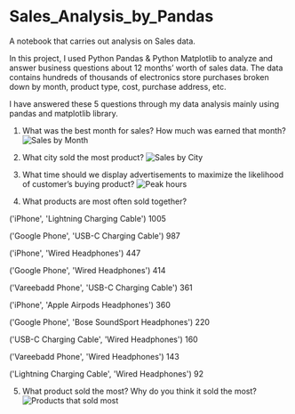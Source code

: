 # Sales_Analysis_by_Pandas

A notebook that carries out analysis on Sales data. 

In this project, I used Python Pandas &amp; Python Matplotlib to analyze and answer business questions about 12 months’ worth of sales data. The data contains hundreds of thousands of electronics store purchases broken down by month, product type, cost, purchase address, etc.


I have answered these 5 questions through my data analysis mainly using pandas and matplotlib library.

1.	What was the best month for sales? How much was earned that month?
![Sales by Month](https://user-images.githubusercontent.com/129381473/232265768-03ce7b70-e10e-4313-be37-70edca14cb70.jpg)

2.	What city sold the most product?
![Sales by City](https://user-images.githubusercontent.com/129381473/232265771-6fcaf8e0-e4ec-4a01-a552-31fe575b4932.jpg)

3.	What time should we display advertisements to maximize the likelihood of customer’s buying product?
![Peak hours](https://user-images.githubusercontent.com/129381473/232265775-57dee371-bd83-4b16-acf9-b576eb5bd337.jpg)

4.	What products are most often sold together?

('iPhone', 'Lightning Charging Cable') 1005

('Google Phone', 'USB-C Charging Cable') 987

('iPhone', 'Wired Headphones') 447

('Google Phone', 'Wired Headphones') 414

('Vareebadd Phone', 'USB-C Charging Cable') 361

('iPhone', 'Apple Airpods Headphones') 360

('Google Phone', 'Bose SoundSport Headphones') 220

('USB-C Charging Cable', 'Wired Headphones') 160

('Vareebadd Phone', 'Wired Headphones') 143

('Lightning Charging Cable', 'Wired Headphones') 92


5.	What product sold the most? Why do you think it sold the most?
![Products that sold most](https://user-images.githubusercontent.com/129381473/232265780-a3f20ac5-96c2-445d-9f9b-2e887d25a959.jpg)
